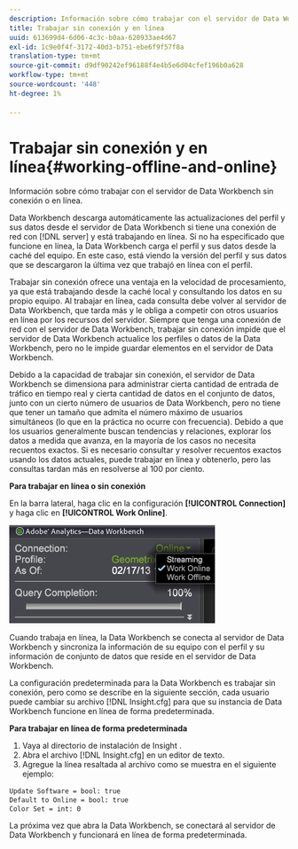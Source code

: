 ```yaml
---
description: Información sobre cómo trabajar con el servidor de Data Workbench sin conexión o en línea.
title: Trabajar sin conexión y en línea
uuid: 613699d4-6d06-4c3c-b0aa-620933ae4d67
exl-id: 1c9e0f4f-3172-40d3-b751-ebe6f9f57f8a
translation-type: tm+mt
source-git-commit: d9df90242ef96188f4e4b5e6d04cfef196b0a628
workflow-type: tm+mt
source-wordcount: '448'
ht-degree: 1%

---
```


# Trabajar sin conexión y en línea{#working-offline-and-online}

Información sobre cómo trabajar con el servidor de Data Workbench sin conexión o en línea.

Data Workbench descarga automáticamente las actualizaciones del perfil y sus datos desde el servidor de Data Workbench si tiene una conexión de red con [!DNL server] y está trabajando en línea. Si no ha especificado que funcione en línea, la Data Workbench carga el perfil y sus datos desde la caché del equipo. En este caso, está viendo la versión del perfil y sus datos que se descargaron la última vez que trabajó en línea con el perfil.

Trabajar sin conexión ofrece una ventaja en la velocidad de procesamiento, ya que está trabajando desde la caché local y consultando los datos en su propio equipo. Al trabajar en línea, cada consulta debe volver al servidor de Data Workbench, que tarda más y le obliga a competir con otros usuarios en línea por los recursos del servidor. Siempre que tenga una conexión de red con el servidor de Data Workbench, trabajar sin conexión impide que el servidor de Data Workbench actualice los perfiles o datos de la Data Workbench, pero no le impide guardar elementos en el servidor de Data Workbench.

Debido a la capacidad de trabajar sin conexión, el servidor de Data Workbench se dimensiona para administrar cierta cantidad de entrada de tráfico en tiempo real y cierta cantidad de datos en el conjunto de datos, junto con un cierto número de usuarios de Data Workbench, pero no tiene que tener un tamaño que admita el número máximo de usuarios simultáneos (lo que en la práctica no ocurre con frecuencia). Debido a que los usuarios generalmente buscan tendencias y relaciones, explorar los datos a medida que avanza, en la mayoría de los casos no necesita recuentos exactos. Si es necesario consultar y resolver recuentos exactos usando los datos actuales, puede trabajar en línea y obtenerlo, pero las consultas tardan más en resolverse al 100 por ciento.

**Para trabajar en línea o sin conexión**

En la barra lateral, haga clic en la configuración **[!UICONTROL Connection]** y haga clic en **[!UICONTROL Work Online]**.

![](assets/sidebar_work_online.png)

Cuando trabaja en línea, la Data Workbench se conecta al servidor de Data Workbench y sincroniza la información de su equipo con el perfil y su información de conjunto de datos que reside en el servidor de Data Workbench.

La configuración predeterminada para la Data Workbench es trabajar sin conexión, pero como se describe en la siguiente sección, cada usuario puede cambiar su archivo [!DNL Insight.cfg] para que su instancia de Data Workbench funcione en línea de forma predeterminada.

**Para trabajar en línea de forma predeterminada**

1. Vaya al directorio de instalación de Insight .
1. Abra el archivo [!DNL Insight.cfg] en un editor de texto.
1. Agregue la línea resaltada al archivo como se muestra en el siguiente ejemplo:

```
Update Software = bool: true
Default to Online = bool: true
Color Set = int: 0
```

La próxima vez que abra la Data Workbench, se conectará al servidor de Data Workbench y funcionará en línea de forma predeterminada.
